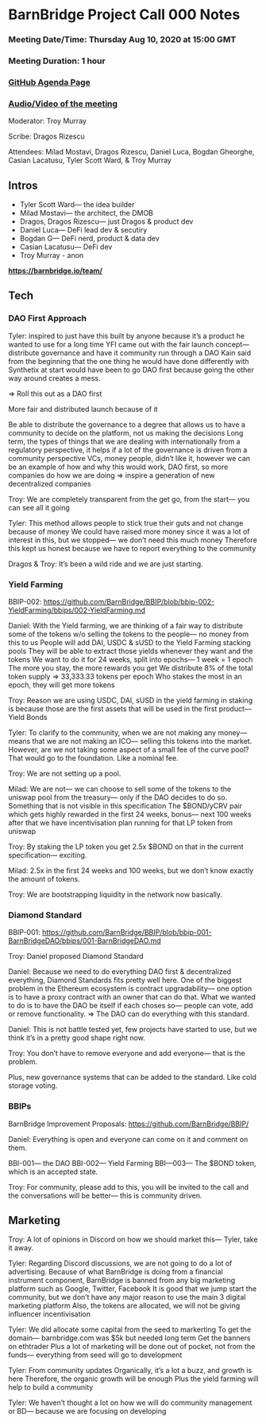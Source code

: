 # BarnBridge Project Call 000 Notes

### Meeting Date/Time: Thursday Aug 10, 2020 at 15:00 GMT
### Meeting Duration: 1 hour
### [GitHub Agenda Page](https://github.com/BarnBridge/BarnBridge-PM/issues/1)
### [Audio/Video of the meeting](https://youtu.be/Q3N1o2W6-CM)

Moderator: Troy Murray

Scribe: Dragos Rizescu

Attendees: Milad Mostavi, Dragos Rizescu, Daniel Luca, Bogdan Gheorghe, Casian Lacatusu, Tyler Scott Ward, & Troy Murray

## Intros
- Tyler Scott Ward— the idea builder
- Milad Mostavi— the architect, the DMOB
- Dragos, Dragos Rizescu— just Dragos & product dev
- Daniel Luca— DeFi lead dev & secutiry
- Bogdan G—  DeFi nerd, product & data dev
- Casian Lacatusu— DeFi dev
- Troy Murray - anon

**https://barnbridge.io/team/**


## Tech

### DAO First Approach
Tyler: inspired to just have this built by anyone because it’s a product he wanted to use for a long time
YFI came out with the fair launch concept— distribute governance and have it community run through a DAO
Kain said from the beginning that the one thing he would have done differently with Synthetix at start would have been to go DAO first because going the other way around creates a mess.

=> Roll this out as a DAO first

More fair and distributed launch because of it

Be able to distribute the governance to a degree that allows us to have a community to decide on the platform, not us making the decisions
Long term, the types of things that we are dealing with internationally from a regulatory perspective, it helps if a lot of the governance is driven from a community perspective
VCs, money people, didn’t like it, however we can be an example of how and why this would work, DAO first, so more companies do how we are doing => inspire a generation of new decentralized companies

Troy: We are completely transparent from the get go, from the start— you can see all it going

Tyler: This method allows people to stick true their guts and not change because of money
We could have raised more money since it was a lot of interest in this, but we stopped— we don’t need this much money
Therefore this kept us honest because we have to report everything to the community

Dragos & Troy: It’s been a wild ride and we are just starting.

### Yield Farming
BBIP-002: https://github.com/BarnBridge/BBIP/blob/bbip-002-YieldFarming/bbips/002-YieldFarming.md

Daniel: With the Yield farming, we are thinking of a fair way to distribute some of the tokens w/o selling the tokens to the people— no money from this to us
People will add DAI, USDC & sUSD to the Yield Farming stacking pools
They will be able to extract those yields whenever they want and the tokens
We want to do it for 24 weeks, split into epochs— 1 week = 1 epoch
The more you stay, the more rewards you get
We distribute 8% of the total token supply => 33,333.33 tokens per epoch
Who stakes the most in an epoch, they will get more tokens

Troy: Reason we are using USDC, DAI, sUSD in the yield farming in staking is because those are the first assets that will be used in the first product— Yield Bonds 

Tyler: To clarify to the community, when we are not making any money— means that we are not making an ICO— selling this tokens into the market.
However, are we not taking some aspect of a small fee of the curve pool? That would go to the foundation. Like a nominal fee.

Troy: We are not setting up a pool.

Milad: We are not— we can choose to sell some of the tokens to the uniswap pool from the treasury— only if the DAO decides to do so.
Something that is not visible in this specification
The $BOND/yCRV pair which gets highly rewarded in the first 24 weeks, bonus— next 100 weeks after that we have incentivisation plan running for that LP token from uniswap

Troy: By staking the LP token you get 2.5x $BOND on that in the current specification— exciting.

Milad: 2.5x in the first 24 weeks and 100 weeks, but we don’t know exactly the amount of tokens.

Troy: We are bootstrapping liquidity in the network now basically.

### Diamond Standard
BBIP-001: https://github.com/BarnBridge/BBIP/blob/bbip-001-BarnBridgeDAO/bbips/001-BarnBridgeDAO.md

Troy: Daniel proposed Diamond Standard

Daniel: Because we need to do everything DAO first & decentralized everything, Diamond Standards fits pretty well here.
One of the biggest problem in the Ethereum ecosystem is contract upgradability— one option is to have a proxy contract with an owner that can do that.
What we wanted to do is to have the DAO be itself if each choses so— people can vote, add or remove functionality.
=> The DAO can do everything with this standard.

Daniel: This is not battle tested yet, few projects have started to use, but we think it’s in a pretty good shape right now.

Troy: You don’t have to remove everyone and add everyone— that is the problem.

Plus, new governance systems that can be added to the standard. Like cold storage voting.

### BBIPs
BarnBridge Improvement Proposals: https://github.com/BarnBridge/BBIP/

Daniel: Everything is open and everyone can come on it and comment on them.

BBI-001— the DAO
BBI-002— Yield Farming
BBI—003— The $BOND token, which is an accepted state.

Troy: For community, please add to this, you will be invited to the call and the conversations will be better— this is community driven.

## Marketing
Troy: A lot of opinions in Discord on how we should market this— Tyler, take it away.

Tyler: Regarding Discord discussions, we are not going to do a lot of advertising.
Because of what BarnBridge is doing from a financial instrument component, BarnBridge is banned from any big marketing platform such as Google, Twitter, Facebook
It is good that we jump start the community, but we don’t have any major reason to use the main 3 digital marketing platform
Also, the tokens are allocated, we will not be giving influencer incentivisation

Tyler: We did allocate some capital from the seed to markerting
To get the domain— barnbridge.com was $5k but needed long term
Get the banners on ethtrader
Plus a lot of marketing will be done out of pocket, not from the funds— everything from seed will go to development

Tyler: From community updates
Organically, it’s a lot a buzz, and growth is here
Therefore, the organic growth will be enough
Plus the yield farming will help to build a community

Tyler: We haven’t thought a lot on how we will do community management or BD— because we are focusing on developing
